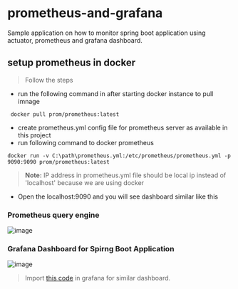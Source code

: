 # prometheus-and-grafana
Sample application on how to monitor spring boot application using actuator, prometheus and grafana dashboard.

## setup prometheus in docker
>Follow the steps
- run the following command in after starting docker instance to pull imnage
``` 
 docker pull prom/prometheus:latest
 ``` 
- create prometheus.yml config file for prometheus server as available in this project
- run following command to docker prometheus
```
docker run -v C:\path\prometheus.yml:/etc/prometheus/prometheus.yml -p  9090:9090 prom/prometheus:latest
```

>**Note:** IP address in prometheus.yml file should be local ip instead of 'localhost' because we are using docker

- Open the localhost:9090 and you will see dashboard similar like this

### Prometheus query engine
![image](https://user-images.githubusercontent.com/47694676/179746219-97df457c-f8f9-4abe-8291-27f0f1da4fcf.png)

### Grafana Dashboard for Spirng Boot Application
![image](https://user-images.githubusercontent.com/47694676/179804077-6373505b-4117-463c-ae55-80d559d60340.png)
>Import [this code](https://github.com/Amit-Chavda/prometheus-and-grafana/blob/b476fc8ed6eb1630db5f2953ac51af51a848b9bb/Spring%20Boot%20Statistics.json) in grafana for similar dashboard.
